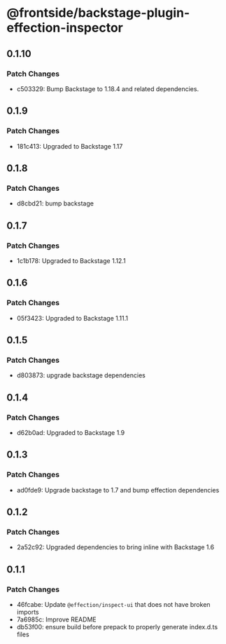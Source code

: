 # @frontside/backstage-plugin-effection-inspector

## 0.1.10

### Patch Changes

- c503329: Bump Backstage to 1.18.4 and related dependencies.

## 0.1.9

### Patch Changes

- 181c413: Upgraded to Backstage 1.17

## 0.1.8

### Patch Changes

- d8cbd21: bump backstage

## 0.1.7

### Patch Changes

- 1c1b178: Upgraded to Backstage 1.12.1

## 0.1.6

### Patch Changes

- 05f3423: Upgraded to Backstage 1.11.1

## 0.1.5

### Patch Changes

- d803873: upgrade backstage dependencies

## 0.1.4

### Patch Changes

- d62b0ad: Upgraded to Backstage 1.9

## 0.1.3

### Patch Changes

- ad0fde9: Upgrade backstage to 1.7 and bump effection dependencies

## 0.1.2

### Patch Changes

- 2a52c92: Upgraded dependencies to bring inline with Backstage 1.6

## 0.1.1

### Patch Changes

- 46fcabe: Update `@effection/inspect-ui` that does not have broken imports
- 7a6985c: Improve README
- db53f00: ensure build before prepack to properly generate index.d.ts files
